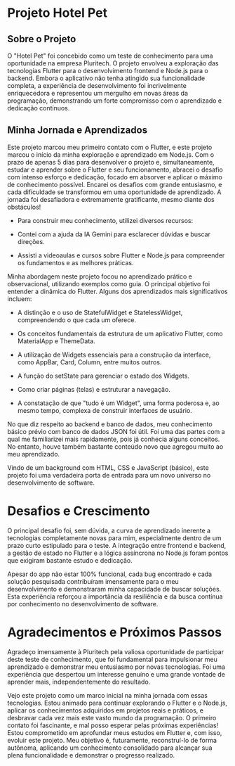 # Projeto Hotel Pet 

## Sobre o Projeto

O "Hotel Pet" foi concebido como um teste de conhecimento para uma oportunidade na empresa Pluritech. O projeto envolveu a exploração das tecnologias Flutter para o desenvolvimento frontend e Node.js para o backend. Embora o aplicativo não tenha atingido sua funcionalidade completa, a experiência de desenvolvimento foi incrivelmente enriquecedora e representou um mergulho em novas áreas da programação, demonstrando um forte compromisso com o aprendizado e dedicação contínuos.

## Minha Jornada e Aprendizados 

Este projeto marcou meu primeiro contato com o Flutter, e este projeto marcou o início da minha exploração e aprendizado em Node.js. Com o prazo de apenas 5 dias para desenvolver o projeto e, simultaneamente, estudar e aprender sobre o Flutter e seu funcionamento, abracei o desafio com intenso esforço e dedicação, focado em absorver e aplicar o máximo de conhecimento possível. Encarei os desafios com grande entusiasmo, e cada dificuldade se transformou em uma oportunidade de aprendizado. A jornada foi desafiadora e extremamente gratificante, mesmo diante dos obstáculos!

* Para construir meu conhecimento, utilizei diversos recursos:

* Contei com a ajuda da IA Gemini para esclarecer dúvidas e buscar direções.

* Assisti a videoaulas e cursos sobre Flutter e Node.js para compreender os fundamentos e as melhores práticas.

Minha abordagem neste projeto focou no aprendizado prático e observacional, utilizando exemplos como guia. O principal objetivo foi entender a dinâmica do Flutter. Alguns dos aprendizados mais significativos incluem:

* A distinção e o uso de StatefulWidget e StatelessWidget, compreendendo o que cada um oferece.

* Os conceitos fundamentais da estrutura de um aplicativo Flutter, como MaterialApp e ThemeData.

* A utilização de Widgets essenciais para a construção da interface, como AppBar, Card, Column, entre muitos outros.

* A função do setState para gerenciar o estado dos Widgets.

* Como criar páginas (telas) e estruturar a navegação.

* A constatação de que "tudo é um Widget", uma forma poderosa e, ao mesmo tempo, complexa de construir interfaces de usuário.

No que diz respeito ao backend e banco de dados, meu conhecimento básico prévio com banco de dados JSON foi útil. Foi uma das partes com a qual me familiarizei mais rapidamente, pois já conhecia alguns conceitos. No entanto, houve também bastante conteúdo novo que agregou muito ao meu aprendizado.

Vindo de um background com HTML, CSS e JavaScript (básico), este projeto foi uma verdadeira porta de entrada para um novo universo no desenvolvimento de software.

# Desafios e Crescimento 

O principal desafio foi, sem dúvida, a curva de aprendizado inerente a tecnologias completamente novas para mim, especialmente dentro de um prazo curto estipulado para o teste. A integração entre frontend e backend, a gestão de estado no Flutter e a lógica assíncrona no Node.js foram pontos que exigiram bastante estudo e dedicação.

Apesar do app não estar 100% funcional, cada bug encontrado e cada solução pesquisada contribuíram imensamente para o meu desenvolvimento e demonstraram minha capacidade de buscar soluções. Esta experiência reforçou a importância da resiliência e da busca contínua por conhecimento no desenvolvimento de software.

# Agradecimentos e Próximos Passos 

Agradeço imensamente à Pluritech pela valiosa oportunidade de participar deste teste de conhecimento, que foi fundamental para impulsionar meu aprendizado e demonstrar meu entusiasmo por novas tecnologias. Foi uma experiência que despertou um interesse genuíno e uma grande vontade de aprender mais, independentemente do resultado.

Vejo este projeto como um marco inicial na minha jornada com essas tecnologias. Estou animado para continuar explorando o Flutter e o Node.js, aplicar os conhecimentos adquiridos em projetos reais e práticos, e desbravar cada vez mais este vasto mundo da programação. O primeiro contato foi fascinante, e mal posso esperar pelas próximas experiências! Estou comprometido em aprofundar meus estudos em Flutter e, com isso, evoluir este projeto. Meu objetivo é, futuramente, reconstruí-lo de forma autônoma, aplicando um conhecimento consolidado para alcançar sua plena funcionalidade e demonstrar o progresso realizado.